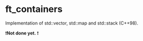 # ft_containers
Implementation of std::vector, std::map and std::stack (C++98).

❗**Not done yet.** ❗